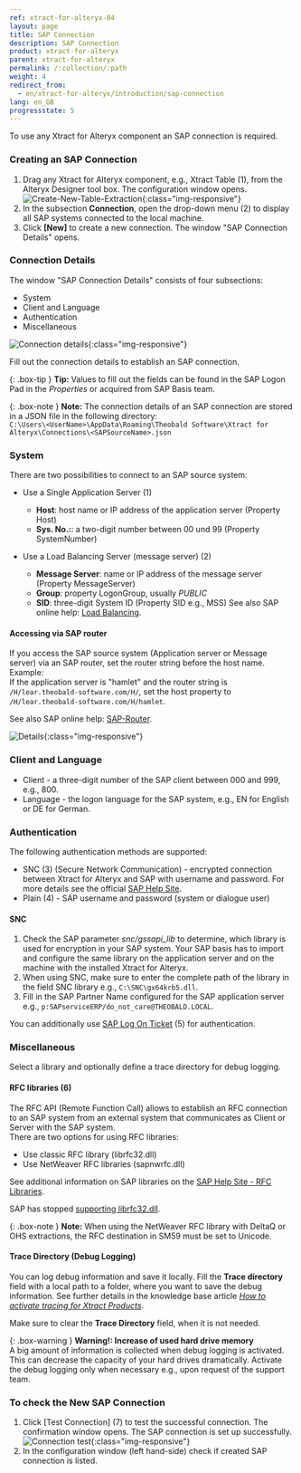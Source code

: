 ```yaml
---
ref: xtract-for-alteryx-04
layout: page
title: SAP Connection 
description: SAP Connection
product: xtract-for-alteryx
parent: xtract-for-alteryx
permalink: /:collection/:path
weight: 4
redirect_from:
  - en/xtract-for-alteryx/introduction/sap-connection
lang: en_GB
progressstate: 5
---
```


To use any Xtract for Alteryx component an SAP connection is required.

### Creating an SAP Connection
1. Drag any Xtract for Alteryx component, e.g., Xtract Table (1), from the Alteryx Designer tool box. The configuration window opens. 
![Create-New-Table-Extraction](/img/content/xfa/xfa_create_table_extraction_01.png){:class="img-responsive"}
2. In the subsection **Connection**, open the drop-down menu (2) to display all SAP systems connected to the local machine.
3. Click **[New]** to create a new connection. The window "SAP Connection Details" opens.

### Connection Details
The window "SAP Connection Details" consists of four subsections:
- System
- Client and Language
- Authentication
- Miscellaneous

![Connection details](/img/content/xfa/xfa_connection-det.png){:class="img-responsive"}

Fill out the connection details to establish an SAP connection.

{: .box-tip }
**Tip:** Values to fill out the fields can be found in the SAP Logon Pad in the *Properties* or acquired from SAP Basis team.

{: .box-note }
**Note:** The connection details of an SAP connection are stored in a JSON file in the following directory:<br>
`C:\Users\<UserName>\AppData\Roaming\Theobald Software\Xtract for Alteryx\Connections\<SAPSourceName>.json`

### System
There are two possibilities to connect to an SAP source system:
- Use a Single Application Server (1)
	- **Host**:  host name or IP address of the application server (Property Host) 
	- **Sys. No.:**: a two-digit number between 00 und 99 (Property SystemNumber)

- Use a Load Balancing Server (message server) (2)
	- **Message Server**: name or IP address of the message server (Property MessageServer) 
	- **Group**: property LogonGroup, usually *PUBLIC*
	- **SID**: three-digit System ID (Property SID e.g.,  MSS) 
See also SAP online help: [Load Balancing](https://help.sap.com/saphelp_nwpi711/helpdata/en/c4/3a644c505211d189550000e829fbbd/content.htm?no_cache=true).

#### Accessing via SAP router

If you access the SAP source system (Application server or Message server) via an SAP router, set the router string before the host name. <br>
Example:<br>
If the application server is "hamlet" and the router string is ``/H/lear.theobald-software.com/H/``, set the host property to ``/H/lear.theobald-software.com/H/hamlet``.

See also SAP online help: [SAP-Router](https://help.sap.com/viewer/6d9a59096c4b1014b507f15bed51571f/7.01.22/en-US/486b41efb74c07bee10000000a42189d.html).


![Details](/img/content/xfa/xfa_connection-det-02.png){:class="img-responsive"}<br> 

### Client and Language
- Client - a three-digit number of the SAP client between 000 and 999, e.g., 800.
- Language - the logon language for the SAP system, e.g., EN for English or DE for German.

### Authentication
The following authentication methods are supported:
-  SNC (3) (Secure Network Communication) -  encrypted connection between Xtract for Alteryx and SAP with username and password. For more details see the official [SAP Help Site](https://help.sap.com/viewer/6f3e0bea6c4b101484fcf5305b4d624b/7.01.22/en-US/e656f466e99a11d1a5b00000e835363f.html).
-  Plain (4) - SAP username and password (system or dialogue user)

#### SNC
1. Check the SAP parameter *snc/gssapi_lib* to determine, which library is used for encryption in your SAP system.
Your SAP basis has to import and configure the same library on the application server and on the machine with the installed Xtract for Alteryx.
2. When using SNC, make sure to enter the complete path of the library in the field SNC library e.g., ``C:\SNC\gx64krb5.dll``.
3. Fill in the SAP Partner Name configured for the SAP application server e.g., ``p:SAPserviceERP/do_not_care@THEOBALD.LOCAL``.

You can additionally use [SAP Log On Ticket](https://kb.theobald-software.com/erpconnect-samples/how-to-login-to-sap-with-an-sso-logonticket) (5) for authentication. 

### Miscellaneous
Select a library and optionally define a trace directory for debug logging.

#### RFC libraries (6)
The RFC API (Remote Function Call) allows to establish an RFC connection to an SAP system from an external system that communicates as Client or Server with the SAP system.  
There are two options for using RFC libraries:
- Use classic RFC library (librfc32.dll)
- Use NetWeaver RFC libraries (sapnwrfc.dll)


See additional information on SAP libraries on the [SAP Help Site - RFC Libraries](https://help.sap.com/saphelp_nwpi71/helpdata/de/45/18e96cd26321a1e10000000a1553f6/frameset.htm). <br>

SAP has stopped [supporting librfc32.dll](https://blogs.sap.com/2012/08/15/support-for-classic-rfc-library-ends-march-2016/). 

{: .box-note }
**Note:** When using the NetWeaver RFC library with DeltaQ or OHS extractions, the RFC destination in SM59 must be set to Unicode. 

#### Trace Directory (Debug Logging)

You can log debug information and save it locally. Fill the **Trace directory** field with a local path to a folder, where you want to save the debug information.
See further details in the knowledge base article [*How to activate tracing for Xtract Products*](https://support.theobald-software.com/helpdesk/KB/View/14455-how-to-activate-tracing-for-xtract-products).

Make sure to clear the **Trace Directory** field, when it is not needed.

{: .box-warning }
**Warning!: Increase of used hard drive memory** <br>
A big amount of information is collected when debug logging is activated. This can decrease the capacity of your hard drives dramatically.
Activate the debug logging only when necessary e.g., upon request of the support team.


### To check the New SAP Connection
1. Click [Test Connection] (7) to test the successful connection. The confirmation window opens.
The SAP connection is set up successfully.
![Connection test](/img/content/xfa/xfa_test-con.png){:class="img-responsive"}
2. In the configuration window (left hand-side) check if created SAP connection is listed.<br>

